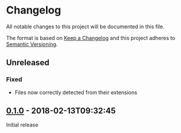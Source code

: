 Changelog
==========
All notable changes to this project will be documented in this file.

The format is based on [Keep a Changelog](http://keepachangelog.com/) and this project adheres to
[Semantic Versioning](http://semver.org/).

## Unreleased
### Fixed
  - Files now correctly detected from their extensions

## [0.1.0] - 2018-02-13T09:32:45
[0.1.0]: https://github.com/Evpok/language-conllu/releases/tag/v0.1.0
Initial release
